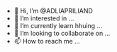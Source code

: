 - 👋 Hi, I’m @ADLIAPRILIAND
- 👀 I’m interested in ...
- 🌱 I’m currently learn hhuing ...
- 💞️ I’m looking to collaborate on ...
- 📫 How to reach me ...

<!---
ADLIAPRILIAND/ADLIAPRILIAND is a ✨ special ✨ repository because its `README.md` (this file) appears on your GitHub profile.
You can click the Preview link to take a look at your changes.
--->
